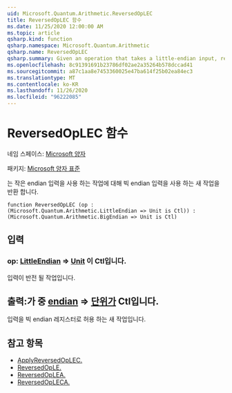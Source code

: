 ```yaml
---
uid: Microsoft.Quantum.Arithmetic.ReversedOpLEC
title: ReversedOpLEC 함수
ms.date: 11/25/2020 12:00:00 AM
ms.topic: article
qsharp.kind: function
qsharp.namespace: Microsoft.Quantum.Arithmetic
qsharp.name: ReversedOpLEC
qsharp.summary: Given an operation that takes a little-endian input, returns a new operation that takes a big-endian input.
ms.openlocfilehash: 8c91391691b23786df02ae2a35264b578dccad41
ms.sourcegitcommit: a87c1aa8e7453360025e47ba614f25b02ea84ec3
ms.translationtype: MT
ms.contentlocale: ko-KR
ms.lasthandoff: 11/26/2020
ms.locfileid: "96222085"
---
```

# <a name="reversedoplec-function"></a>ReversedOpLEC 함수

네임 스페이스: [Microsoft 양자](xref:Microsoft.Quantum.Arithmetic)

패키지: [Microsoft 양자 표준](https://nuget.org/packages/Microsoft.Quantum.Standard)


는 작은 endian 입력을 사용 하는 작업에 대해 빅 endian 입력을 사용 하는 새 작업을 반환 합니다.

```qsharp
function ReversedOpLEC (op : (Microsoft.Quantum.Arithmetic.LittleEndian => Unit is Ctl)) : (Microsoft.Quantum.Arithmetic.BigEndian => Unit is Ctl)
```


## <a name="input"></a>입력

### <a name="op--littleendian--unit--is-ctl"></a>op: [LittleEndian](xref:Microsoft.Quantum.Arithmetic.LittleEndian) => [Unit](xref:microsoft.quantum.lang-ref.unit)  이 Ctl입니다.

입력이 반전 될 작업입니다.



## <a name="output--bigendian--unit--is-ctl"></a>출력:가 중 [endian](xref:Microsoft.Quantum.Arithmetic.BigEndian) => [단위가](xref:microsoft.quantum.lang-ref.unit)  Ctl입니다.

입력을 빅 endian 레지스터로 허용 하는 새 작업입니다.

## <a name="see-also"></a>참고 항목

- [ApplyReversedOpLEC.](xref:Microsoft.Quantum.Arithmetic.ApplyReversedOpLEC)
- [ReversedOpLE.](xref:Microsoft.Quantum.Arithmetic.ReversedOpLE)
- [ReversedOpLEA.](xref:Microsoft.Quantum.Arithmetic.ReversedOpLEA)
- [ReversedOpLECA.](xref:Microsoft.Quantum.Arithmetic.ReversedOpLECA)